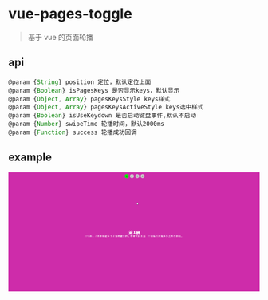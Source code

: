 # vue-pages-toggle

> 基于 vue 的页面轮播

## api

```js
@param {String} position 定位，默认定位上面
@param {Boolean} isPagesKeys 是否显示keys，默认显示
@param {Object, Array} pagesKeysStyle keys样式
@param {Object, Array} pagesKeysActiveStyle keys选中样式
@param {Boolean} isUseKeydown 是否启动键盘事件,默认不启动
@param {Number} swipeTime 轮播时间，默认2000ms
@param {Function} success 轮播成功回调
```

## example

![](./example/demo.gif)
